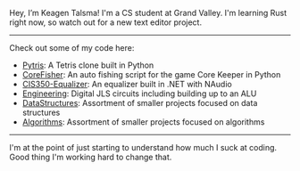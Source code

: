 Hey, I’m Keagen Talsma! I'm a CS student at Grand Valley. 
I'm learning Rust right now, so watch out for a new text editor project.

---
Check out some of my code here:
- [Pytris]: A Tetris clone built in Python
- [CoreFisher]: An auto fishing script for the game Core Keeper in Python
- [CIS350-Equalizer]: An equalizer built in .NET with NAudio 
- [Engineering]: Digital JLS circuits including building up to an ALU
- [DataStructures]: Assortment of smaller projects focused on data structures
- [Algorithms]: Assortment of smaller projects focused on algorithms
---
I'm at the point of just starting to understand how much I suck at coding.
Good thing I'm working hard to change that.

[Pytris]: <https://github.com/gammawyvern/Pytris>
[CIS350-Equalizer]: <https://github.com/Ronan-Kelley/CIS350-Equalizer>
[CoreFisher]: <https://github.com/gammawyvern/CoreFisher>
[DataStructures]: <https://github.com/gammawyvern/DataStructures>
[Algorithms]: <https://github.com/gammawyvern/Algorithms>
[Engineering]: <https://github.com/gammawyvern/Engineering>
